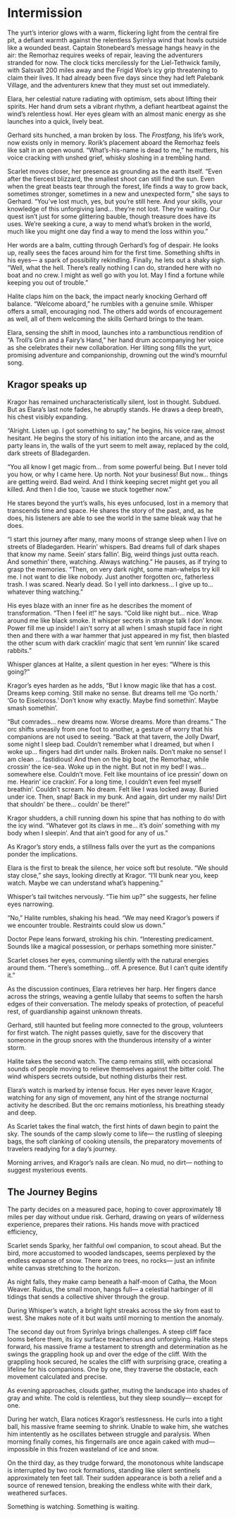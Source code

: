 # Intermission

The yurt’s interior glows with a warm,
flickering light from the central fire pit,
a defiant warmth against the relentless Syrinlya wind
that howls outside like a wounded beast.
Captain Stonebeard’s message hangs heavy in the air:
the Remorhaz requires weeks of repair,
leaving the adventurers stranded for now.
The clock ticks mercilessly for the Liel-Tethwick family,
with Salsvalt 200 miles away
and the Frigid Woe’s icy grip
threatening to claim their lives.
It had already been five days
since they had left Palebank Village,
and the adventurers knew
that they must set out immediately.

Elara, her celestial nature radiating with optimism,
sets about lifting their spirits.
Her hand drum sets a vibrant rhythm,
a defiant heartbeat against the wind’s relentless howl.
Her eyes gleam with an almost manic energy
as she launches into a quick, lively beat.

Gerhard sits hunched, a man broken by loss.
The _Frostfang_, his life’s work, now exists only in memory.
Rorik’s placement aboard the Remorhaz
feels like salt in an open wound.
“What’s-his-name is dead to me,” he mutters,
his voice cracking with unshed grief,
whisky sloshing in a trembling hand.

Scarlet moves closer,
her presence as grounding as the earth itself.
“Even after the fiercest blizzard,
the smallest shoot can still find the sun.
Even when the great beasts tear through the forest,
life finds a way to grow back,
sometimes stronger, sometimes in a new and unexpected form,”
she says to Gerhard.
“You’ve lost much, yes, but you’re still here.
And your skills, your knowledge of this unforgiving land…
they’re not lost.
They’re waiting.
Our quest isn’t just for some glittering bauble,
though treasure does have its uses.
We’re seeking a cure,
a way to mend what’s broken in the world,
much like you might one day find a way to mend the loss within you.”

Her words are a balm,
cutting through Gerhard’s fog of despair.
He looks up,
really sees the faces around him for the first time.
Something shifts in his eyes—
a spark of possibility rekindling.
Finally, he lets out a shaky sigh.
“Well, what the hell.
There’s really nothing I can do,
stranded here with no boat and no crew.
I might as well go with you lot.
May I find a fortune while keeping you out of trouble.”

Halite claps him on the back,
the impact nearly knocking Gerhard off balance.
“Welcome aboard,” he rumbles with a genuine smile.
Whisper offers a small, encouraging nod.
The others add words of encouragement as well,
all of them welcoming the skills Gerhard brings to the team.

Elara, sensing the shift in mood,
launches into a rambunctious rendition
of “A Troll’s Grin and a Fairy’s Hand,”
her hand drum accompanying her voice
as she celebrates their new collaboration.
Her lilting song fills the yurt,
promising adventure and companionship,
drowning out the wind’s mournful song.

## Kragor speaks up

Kragor has remained uncharacteristically silent,
lost in thought. Subdued.
But as Elara’s last note fades, he abruptly stands.
He draws a deep breath, his chest visibly expanding.

“Alright. Listen up. I got something to say,” he begins,
his voice raw, almost hesitant.
He begins the story of his initiation into the arcane,
and as the party leans in,
the walls of the yurt seem to melt away,
replaced by the cold, dark streets of Bladegarden.


“You all know I get magic from… from some powerful being.
But I never told you how, or why I came here.
Up north. Not your business!
But now… things are getting weird. Bad weird.
And I think keeping secret might get you all killed.
And then I die too, ’cause we stuck together now.”

He stares beyond the yurt’s walls,
his eyes unfocused,
lost in a memory that transcends time and space.
He shares the story of the past,
and, as he does, his listeners
are able to see the world in the same bleak way that he does.

“I start this journey after many, many moons of strange sleep
when I live on streets of Bladegarden.
Hearin’ whispers.
Bad dreams full of dark shapes that know my name.
Seein’ stars fallin’. Big, weird things just outta reach.
And somethin’ there, watching. Always watching.”
He pauses, as if trying to grasp the memories.
“Then, on very dark night, some man-whelps try kill me.
I not want to die like nobody.
Just another forgotten orc, fatherless trash.
I was scared. Nearly dead.
So I yell into darkness… I give up to… whatever thing watching.”

His eyes blaze with an inner fire
as he describes the moment of transformation.
“Then I feel it!” he says. “Cold like night but... nice.
Wrap around me like black smoke.
It whisper secrets in strange talk I don’ know.
Power fill me up inside!
I ain’t sorry at all when I smash stupid face in
right then and there with a war hammer
that just appeared in my fist,
then blasted the other scum
with dark cracklin’ magic
that sent ’em runnin’ like scared rabbits.”

Whisper glances at Halite,
a silent question in her eyes:
“Where is this going?”

Kragor’s eyes harden as he adds,
“But I know magic like that has a cost.
Dreams keep coming. Still make no sense.
But dreams tell me ‘Go north.’
‘Go to Eiselcross.’
Don’t know why exactly.
Maybe find somethin’.
Maybe smash somethin’.

“But comrades… new dreams now. Worse dreams.
More than dreams.”
The orc shifts uneasily from one foot to another,
a gesture of worry that his companions are not used to seeing.
“Back at that tavern, the Jolly Dwarf, some night I sleep bad.
Couldn’t remember what I dreamed, but when I woke up…
fingers had dirt under nails. Broken nails. Don’t make no sense!
I am clean … fastidious!
And then on the big boat, the Remorhaz, while crossin’ the ice-sea.
Woke up in the night.
But not in my bed!
I was… somewhere else.
Couldn’t move.
Felt like mountains of ice pressin’ down on me.
Hearin’ ice crackin’.
For a long time, I couldn’t even feel myself breathin’.
Couldn’t scream.
No dream.
Felt like I was locked away.
Buried under ice.
Then, snap! Back in my bunk.
And again, dirt under my nails!
Dirt that shouldn’ be there… couldn’ be there!”

Kragor shudders,
a chill running down his spine
that has nothing to do with the icy wind.
“Whatever got its claws in me…
it’s doin’ something with my body when I sleepin’.
And that ain’t good for any of us.”

As Kragor’s story ends, a stillness falls over the yurt
as the companions ponder the implications.

Elara is the first to break the silence,
her voice soft but resolute.
“We should stay close,” she says, looking directly at Kragor.
“I’ll bunk near you, keep watch.
Maybe we can understand what’s happening.”

Whisper’s tail twitches nervously.
“Tie him up?” she suggests, her feline eyes narrowing.

“No,” Halite rumbles, shaking his head.
“We may need Kragor’s powers if we encounter trouble.
Restraints could slow us down.”

Doctor Pepe leans forward, stroking his chin.
“Interesting predicament.
Sounds like a magical possession,
or perhaps something more sinister.”

Scarlet closes her eyes,
communing silently with the natural energies around them.
“There’s something… off. A presence.
But I can’t quite identify it.”

As the discussion continues,
Elara retrieves her harp.
Her fingers dance across the strings,
weaving a gentle lullaby
that seems to soften the harsh edges of their conversation.
The melody speaks of protection,
of peaceful rest,
of guardianship against unknown threats.

Gerhard, still haunted but feeling more connected to the group,
volunteers for first watch.
The night passes quietly,
save for the discovery that someone in the group
snores with the thunderous intensity of a winter storm.

Halite takes the second watch.
The camp remains still,
with occasional sounds of people moving
to relieve themselves against the bitter cold.
The wind whispers secrets outside, but nothing disturbs their rest.

Elara’s watch is marked by intense focus.
Her eyes never leave Kragor,
watching for any sign of movement,
any hint of the strange nocturnal activity he described.
But the orc remains motionless, his breathing steady and deep.

As Scarlet takes the final watch,
the first hints of dawn begin to paint the sky.
The sounds of the camp slowly come to life—
the rustling of sleeping bags,
the soft clanking of cooking utensils,
the preparatory movements of travelers readying for a day’s journey.

Morning arrives, and Kragor’s nails are clean.
No mud, no dirt—
nothing to suggest mysterious events.

## The Journey Begins

The party decides on a measured pace,
hoping to cover approximately 18 miles per day without undue risk.
Gerhard, drawing on years of wilderness experience,
prepares their rations.
His hands move with practiced efficiency,

Scarlet sends Sparky,
her faithful owl companion,
to scout ahead.
But the bird, more accustomed to wooded landscapes,
seems perplexed by the endless expanse of snow.
There are no trees, no rocks—
just an infinite white canvas stretching to the horizon.

As night falls, they make camp beneath a half-moon of Catha,
the Moon Weaver.
Ruidus, the small moon, hangs full—
a celestial harbinger of ill tidings
that sends a collective shiver through the group.

During Whisper’s watch,
a bright light streaks across the sky from east to west.
She makes note of it but waits until morning to mention the anomaly.

The second day
out from Syrinlya
brings challenges.
A steep cliff face looms before them,
its icy surface treacherous and unforgiving.
Halite steps forward,
his massive frame a testament to strength and determination
as he swings the grappling hook
up and over the edge of the cliff.
With the grappling hook secured,
he scales the cliff with surprising grace,
creating a lifeline for his companions.
One by one, they traverse the obstacle,
each movement calculated and precise.

As evening approaches, clouds gather,
muting the landscape into shades of gray and white.
The cold is relentless,
but they sleep soundly—
except for one.

During her watch,
Elara notices Kragor’s restlessness.
He curls into a tight ball,
his massive frame seeming to shrink.
Unable to wake him,
she watches him intentently
as he oscillates between
struggle and paralysis.
When morning finally comes,
his fingernails are once again caked with mud—
impossible in this frozen wasteland of ice and snow.

On the third day,
as they trudge forward,
the monotonous white landscape is interrupted by two rock formations,
standing like silent sentinels approximately ten feet tall.
Their sudden appearance is both a relief
and a source of renewed tension,
breaking the endless white with their dark, weathered surfaces.

Something is watching. Something is waiting.
